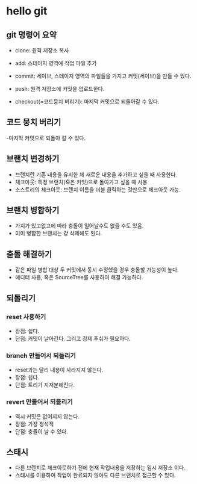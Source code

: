# hello git

## git 명령어 요약

- clone: 원격 저장소 복사
- add: 스테이지 영역에 작업 파일 추가
- commit: 세이브, 스테이지 영역의 파일들을 가지고 커밋(세이브)을 만들 수 있다.
- push: 원격 저장소에 커밋을 업로드한다.

- checkout(=코드뭉치 버리기): 마지막 커밋으로 되돌아갈 수 있다.

## 코드 뭉치 버리기

-마지막 커밋으로 되돌아 갈 수 있다.

## 브랜치 변경하기

- 브랜치란 기존 내용을 유지한 체 새로운 내용을 추가하고 싶을 때 사용한다.
- 체크아웃: 특정 브랜치(혹은 커밋)으로 돌아가고 싶을 때 사용
- 소스트리의 체크아웃: 브랜치 이름을 더블 클릭하는 것만으로 체크아웃 가능.

## 브랜치 병합하기

- 가지가 있고없고에 따라 충돌이 일어날수도 없을 수도 있음.
- 이미 병합한 브랜치는 걍 삭제해도 된다.

## 춛돌 해결하기

- 같은 파일 병합 대상 두 커밋에서 동시 수정했을 경우 충돌할 가능성이 높다.
- 에디터 사용, 혹은 SourceTree를 사용하여 해결 가능하다.

## 되돌리기

### reset 사용하기

- 장점: 쉽다.
- 단점: 커밋이 날아간다. 그리고 강제 푸쉬가 필요하다.

### branch 만들어서 되돌리기

- reset과는 달리 내용이 사라지지 않는다.
- 장점: 쉽다.
- 단점: 트리가 지저분해진다.

### revert 만들어서 되돌리기

- 역시 커밋은 없어지지 않는다.
- 장점: 가장 정석적
- 단점: 충돌이 날 수 있다.

## 스태시

- 다른 브랜치로 체크아웃하기 전에 현재 작업내용을 저장하는 임시 저장소
이다.
- 스태시를 이용하여 작업이 완료되지 않아도 다른 브랜치로 접근할 수 있다.
